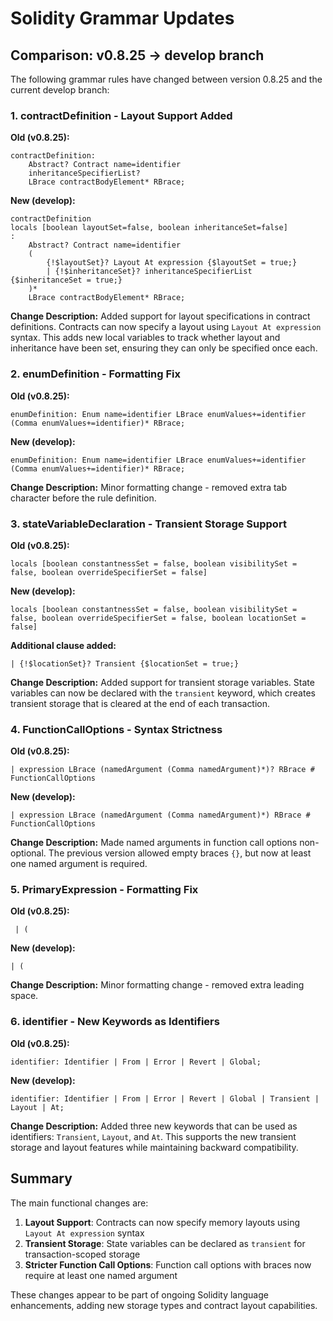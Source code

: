 # Solidity Grammar Updates

## Comparison: v0.8.25 → develop branch

The following grammar rules have changed between version 0.8.25 and the current develop branch:

### 1. **contractDefinition** - Layout Support Added

**Old (v0.8.25):**
```antlr
contractDefinition:
    Abstract? Contract name=identifier
    inheritanceSpecifierList?
    LBrace contractBodyElement* RBrace;
```

**New (develop):**
```antlr
contractDefinition
locals [boolean layoutSet=false, boolean inheritanceSet=false]
:
    Abstract? Contract name=identifier
    (
        {!$layoutSet}? Layout At expression {$layoutSet = true;}
        | {!$inheritanceSet}? inheritanceSpecifierList {$inheritanceSet = true;}
    )*
    LBrace contractBodyElement* RBrace;
```

**Change Description:** Added support for layout specifications in contract definitions. Contracts can now specify a layout using `Layout At expression` syntax. This adds new local variables to track whether layout and inheritance have been set, ensuring they can only be specified once each.

### 2. **enumDefinition** - Formatting Fix

**Old (v0.8.25):**
```antlr
enumDefinition: Enum name=identifier LBrace enumValues+=identifier (Comma enumValues+=identifier)* RBrace;
```

**New (develop):**
```antlr
enumDefinition: Enum name=identifier LBrace enumValues+=identifier (Comma enumValues+=identifier)* RBrace;
```

**Change Description:** Minor formatting change - removed extra tab character before the rule definition.

### 3. **stateVariableDeclaration** - Transient Storage Support

**Old (v0.8.25):**
```antlr
locals [boolean constantnessSet = false, boolean visibilitySet = false, boolean overrideSpecifierSet = false]
```

**New (develop):**
```antlr
locals [boolean constantnessSet = false, boolean visibilitySet = false, boolean overrideSpecifierSet = false, boolean locationSet = false]
```

**Additional clause added:**
```antlr
| {!$locationSet}? Transient {$locationSet = true;}
```

**Change Description:** Added support for transient storage variables. State variables can now be declared with the `transient` keyword, which creates transient storage that is cleared at the end of each transaction.

### 4. **FunctionCallOptions** - Syntax Strictness

**Old (v0.8.25):**
```antlr
| expression LBrace (namedArgument (Comma namedArgument)*)? RBrace # FunctionCallOptions
```

**New (develop):**
```antlr
| expression LBrace (namedArgument (Comma namedArgument)*) RBrace # FunctionCallOptions
```

**Change Description:** Made named arguments in function call options non-optional. The previous version allowed empty braces `{}`, but now at least one named argument is required.

### 5. **PrimaryExpression** - Formatting Fix

**Old (v0.8.25):**
```antlr
 | (
```

**New (develop):**
```antlr
| (
```

**Change Description:** Minor formatting change - removed extra leading space.

### 6. **identifier** - New Keywords as Identifiers

**Old (v0.8.25):**
```antlr
identifier: Identifier | From | Error | Revert | Global;
```

**New (develop):**
```antlr
identifier: Identifier | From | Error | Revert | Global | Transient | Layout | At;
```

**Change Description:** Added three new keywords that can be used as identifiers: `Transient`, `Layout`, and `At`. This supports the new transient storage and layout features while maintaining backward compatibility.

## Summary

The main functional changes are:
1. **Layout Support**: Contracts can now specify memory layouts using `Layout At expression` syntax
2. **Transient Storage**: State variables can be declared as `transient` for transaction-scoped storage
3. **Stricter Function Call Options**: Function call options with braces now require at least one named argument

These changes appear to be part of ongoing Solidity language enhancements, adding new storage types and contract layout capabilities.